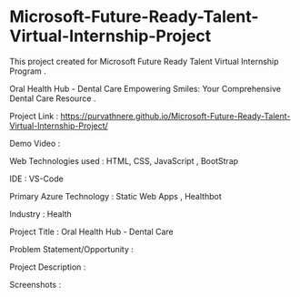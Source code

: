 <h1>Microsoft-Future-Ready-Talent-Virtual-Internship-Project</h1>

This project created for Microsoft Future Ready Talent Virtual Internship Program .

Oral Health Hub - Dental Care
Empowering Smiles: Your Comprehensive Dental Care Resource .

Project Link : https://purvathnere.github.io/Microsoft-Future-Ready-Talent-Virtual-Internship-Project/

Demo Video :

Web Technologies used : HTML, CSS, JavaScript , BootStrap

IDE : VS-Code

Primary Azure Technology :
Static Web Apps , Healthbot

Industry :
Health

Project Title :
Oral Health Hub - Dental Care

Problem Statement/Opportunity :


Project Description :

Screenshots :
